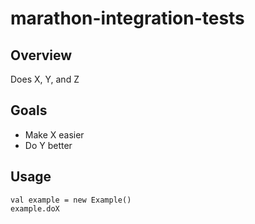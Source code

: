 # marathon-integration-tests

## Overview
Does X, Y, and Z

## Goals
- Make X easier
- Do Y better

## Usage

    val example = new Example()
    example.doX
